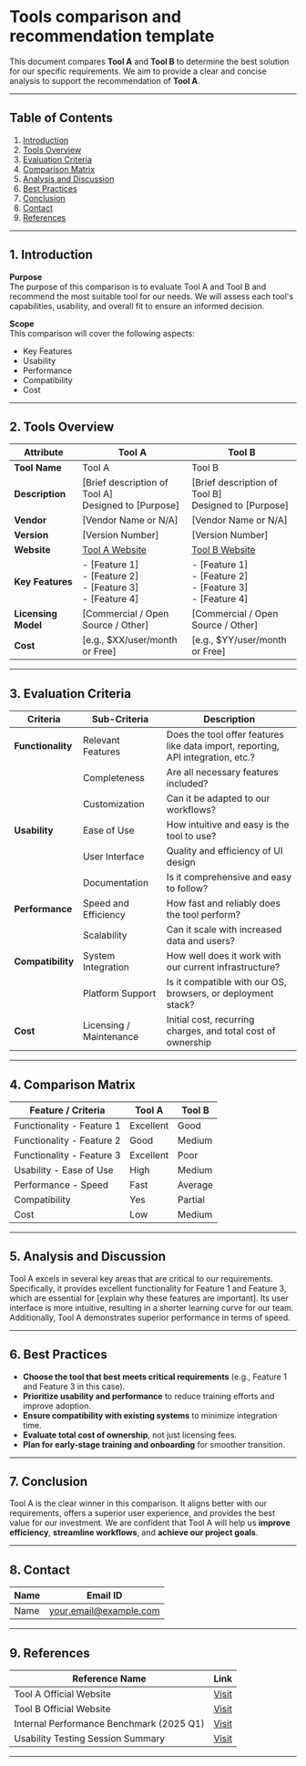 # Tools comparison and recommendation template

This document compares **Tool A** and **Tool B** to determine the best solution for our specific requirements. We aim to provide a clear and concise analysis to support the recommendation of **Tool A**.

---

## Table of Contents

1. [Introduction](#1-introduction)  
2. [Tools Overview](#2-tools-overview)  
3. [Evaluation Criteria](#3-evaluation-criteria)  
4. [Comparison Matrix](#4-comparison-matrix)  
5. [Analysis and Discussion](#5-analysis-and-discussion)  
6. [Best Practices](#6-best-practices)  
7. [Conclusion](#7-conclusion)  
8. [Contact](#8-contact)  
9. [References](#9-references)

---

## 1. Introduction

**Purpose**  
The purpose of this comparison is to evaluate Tool A and Tool B and recommend the most suitable tool for our needs. We will assess each tool's capabilities, usability, and overall fit to ensure an informed decision.

**Scope**  
This comparison will cover the following aspects:
- Key Features
- Usability
- Performance
- Compatibility
- Cost

---

## 2. Tools Overview

| Attribute           | Tool A                                                   | Tool B                                                   |
|--------------------|-----------------------------------------------------------|-----------------------------------------------------------|
| **Tool Name**       | Tool A                                                   | Tool B                                                   |
| **Description**     | [Brief description of Tool A] <br> Designed to [Purpose] | [Brief description of Tool B] <br> Designed to [Purpose] |
| **Vendor**          | [Vendor Name or N/A]                                     | [Vendor Name or N/A]                                     |
| **Version**         | [Version Number]                                         | [Version Number]                                         |
| **Website**         | [Tool A Website](#)                                      | [Tool B Website](#)                                      |
| **Key Features**    | - [Feature 1] <br> - [Feature 2] <br> - [Feature 3] <br> - [Feature 4] | - [Feature 1] <br> - [Feature 2] <br> - [Feature 3] <br> - [Feature 4] |
| **Licensing Model** | [Commercial / Open Source / Other]                       | [Commercial / Open Source / Other]                       |
| **Cost**            | [e.g., $XX/user/month or Free]                           | [e.g., $YY/user/month or Free]                           |

---

## 3. Evaluation Criteria

| Criteria        | Sub-Criteria                                                                 | Description                                                                                 |
|-----------------|------------------------------------------------------------------------------|---------------------------------------------------------------------------------------------|
| **Functionality** | Relevant Features                                                           | Does the tool offer features like data import, reporting, API integration, etc.?           |
|                 | Completeness                                                                 | Are all necessary features included?                                                        |
|                 | Customization                                                                | Can it be adapted to our workflows?                                                         |
| **Usability**    | Ease of Use                                                                  | How intuitive and easy is the tool to use?                                                  |
|                 | User Interface                                                               | Quality and efficiency of UI design                                                         |
|                 | Documentation                                                                | Is it comprehensive and easy to follow?                                                     |
| **Performance**  | Speed and Efficiency                                                         | How fast and reliably does the tool perform?                                                |
|                 | Scalability                                                                  | Can it scale with increased data and users?                                                 |
| **Compatibility**| System Integration                                                           | How well does it work with our current infrastructure?                                      |
|                 | Platform Support                                                             | Is it compatible with our OS, browsers, or deployment stack?                               |
| **Cost**         | Licensing / Maintenance                                                      | Initial cost, recurring charges, and total cost of ownership                               |

---

## 4. Comparison Matrix

| Feature / Criteria         | Tool A   | Tool B   |
|----------------------------|----------|----------|
| Functionality - Feature 1  | Excellent| Good     |
| Functionality - Feature 2  | Good     | Medium   |
| Functionality - Feature 3  | Excellent| Poor     |
| Usability - Ease of Use    | High     | Medium   |
| Performance - Speed        | Fast     | Average  |
| Compatibility              | Yes      | Partial  |
| Cost                       | Low      | Medium   |

---

## 5. Analysis and Discussion

Tool A excels in several key areas that are critical to our requirements. Specifically, it provides excellent functionality for Feature 1 and Feature 3, which are essential for [explain why these features are important]. Its user interface is more intuitive, resulting in a shorter learning curve for our team. Additionally, Tool A demonstrates superior performance in terms of speed.

---

## 6. Best Practices

- **Choose the tool that best meets critical requirements** (e.g., Feature 1 and Feature 3 in this case).
- **Prioritize usability and performance** to reduce training efforts and improve adoption.
- **Ensure compatibility with existing systems** to minimize integration time.
- **Evaluate total cost of ownership**, not just licensing fees.
- **Plan for early-stage training and onboarding** for smoother transition.

---

## 7. Conclusion

Tool A is the clear winner in this comparison. It aligns better with our requirements, offers a superior user experience, and provides the best value for our investment. We are confident that Tool A will help us **improve efficiency**, **streamline workflows**, and **achieve our project goals**.

---

## 8. Contact

| Name           | Email ID                 |
|----------------|--------------------------|
|  Name          | your.email@example.com |

---

## 9. References

| Reference Name                          | Link                         |
|----------------------------------------|------------------------------|
| Tool A Official Website                | [Visit](#)                    |
| Tool B Official Website                | [Visit](#)                    |
| Internal Performance Benchmark (2025 Q1)| [Visit](#)                   |
| Usability Testing Session Summary      | [Visit](#)                    |

---
